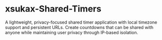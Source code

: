 # xsukax-Shared-Timers
A lightweight, privacy-focused shared timer application with local timezone support and persistent URLs. Create countdowns that can be shared with anyone while maintaining user privacy through IP-based isolation.
